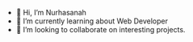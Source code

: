 - 👋 Hi, I’m Nurhasanah
- 👀 I’m currently learning about Web Developer
- 💞️ I’m looking to collaborate on interesting projects. 

<!---
nurhasanahdev/nurhasanahdev is a ✨ special ✨ repository because its `README.md` (this file) appears on your GitHub profile.
You can click the Preview link to take a look at your changes.
--->
